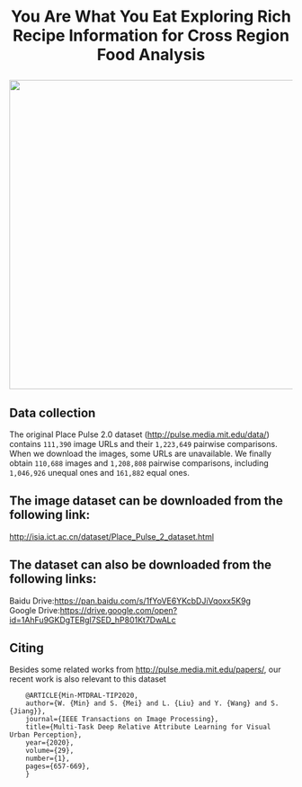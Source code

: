 #  <p align="center"> You Are What You Eat Exploring Rich Recipe Information for Cross Region Food Analysis</p>
<div align=center><img width="1000" height="550" src="sample/attribute_strong_weak.png"/></div> 

## Data collection
The original Place Pulse 2.0 dataset (http://pulse.media.mit.edu/data/) contains `111,390` image URLs and their `1,223,649` pairwise comparisons. When we download the images, some URLs are unavailable. We finally obtain `110,688` images and `1,208,808` pairwise comparisons, including `1,046,926` unequal ones and `161,882` equal ones.

## The image dataset can be downloaded from the following link:
http://isia.ict.ac.cn/dataset/Place_Pulse_2_dataset.html 

## The dataset can also be downloaded from the following links:
Baidu Drive:https://pan.baidu.com/s/1fYoVE6YKcbDJiVqoxx5K9g \
Google Drive:https://drive.google.com/open?id=1AhFu9GKDgTERgI7SED_hP801Kt7DwALc

## Citing
Besides some related works from http://pulse.media.mit.edu/papers/, our recent work is also relevant to this dataset

<pre><code>    @ARTICLE{Min-MTDRAL-TIP2020, 
    author={W. {Min} and S. {Mei} and L. {Liu} and Y. {Wang} and S. {Jiang}}, 
    journal={IEEE Transactions on Image Processing}, 
    title={Multi-Task Deep Relative Attribute Learning for Visual Urban Perception}, 
    year={2020}, 
    volume={29}, 
    number={1}, 
    pages={657-669}, 
    }
